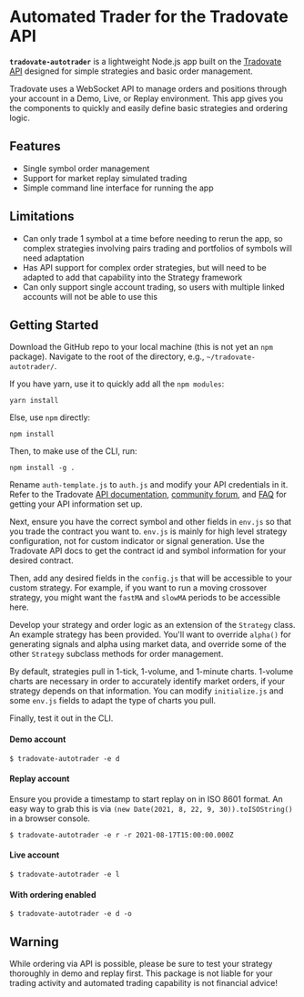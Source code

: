 # Automated Trader for the Tradovate API

**`tradovate-autotrader`** is a lightweight Node.js app built on the [Tradovate API](https://api.tradovate.com/) designed for simple strategies and basic order management.

Tradovate uses a WebSocket API to manage orders and positions through your account in a Demo, Live, or Replay environment. This app gives you the components to quickly and easily define basic strategies and ordering logic.

## Features
* Single symbol order management
* Support for market replay simulated trading
* Simple command line interface for running the app

## Limitations
* Can only trade 1 symbol at a time before needing to rerun the app, so complex strategies involving pairs trading and portfolios of symbols will need adaptation
* Has API support for complex order strategies, but will need to be adapted to add that capability into the Strategy framework
* Can only support single account trading, so users with multiple linked accounts will not be able to use this

## Getting Started

Download the GitHub repo to your local machine (this is not yet an `npm` package). Navigate to the root of the directory, e.g., `~/tradovate-autotrader/`.

If you have yarn, use it to quickly add all the `npm modules`:

```yarn install```

Else, use `npm` directly: 

```npm install```

Then, to make use of the CLI, run:

```npm install -g .```

Rename `auth-template.js` to `auth.js` and modify your API credentials in it. Refer to the Tradovate [API documentation](https://api.tradovate.com/), [community forum](https://community.tradovate.com/), and [FAQ](https://tradovate.zendesk.com/hc/en-us) for getting your API information set up.

Next, ensure you have the correct symbol and other fields in `env.js` so that you trade the contract you want to. `env.js` is mainly for high level strategy configuration, not for custom indicator or signal generation. Use the Tradovate API docs to get the contract id and symbol information for your desired contract.

Then, add any desired fields in the `config.js` that will be accessible to your custom strategy. For example, if you want to run a moving crossover strategy, you might want the `fastMA` and `slowMA` periods to be accessible here.

Develop your strategy and order logic as an extension of the `Strategy` class. An example strategy has been provided. You'll want to override `alpha()` for generating signals and alpha using market data, and override some of the other `Strategy` subclass methods for order management.

By default, strategies pull in 1-tick, 1-volume, and 1-minute charts. 1-volume charts are necessary in order to accurately identify market orders, if your strategy depends on that information. You can modify `initialize.js` and some `env.js` fields to adapt the type of charts you pull.

Finally, test it out in the CLI.

#### Demo account
```$ tradovate-autotrader -e d```

#### Replay account
Ensure you provide a timestamp to start replay on in ISO 8601 format. An easy way to grab this is via `(new Date(2021, 8, 22, 9, 30)).toISOString()` in a browser console.

```$ tradovate-autotrader -e r -r 2021-08-17T15:00:00.000Z```

#### Live account
```$ tradovate-autotrader -e l```

#### With ordering enabled
```$ tradovate-autotrader -e d -o```

## Warning

While ordering via API is possible, please be sure to test your strategy thoroughly in demo and replay first. This package is not liable for your trading activity and automated trading capability is not financial advice!